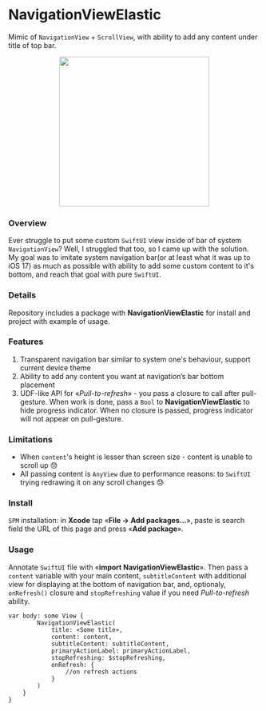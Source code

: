 # NavigationViewElastic
Mimic of `NavigationView` + `ScrollView`, with ability to add any content under title of top bar.

<p align="center">
    <img src="https://github.com/leekurg/NavigationViewElastic/assets/105886145/1a3d93de-2cef-4204-94b0-202b16337b35" width="300">
</p>

### Overview
Ever struggle to put some custom `SwiftUI` view inside of bar of system `NavigationView`?
Well, I struggled that too, so I came up with the solution. My goal was to imitate system navigation bar(or at least what it was up to iOS 17) as much as possible with ability to add some custom content to it's bottom, and reach that goal with pure `SwiftUI`.

### Details
Repository includes a package with **NavigationViewElastic** for install and project with example of usage.

### Features
1. Transparent navigation bar similar to system one's behaviour, support current device theme
2. Ability to add any content you want at navigation’s bar bottom placement
3. UDF-like API for «*Pull-to-refresh*» - you pass a closure to call after pull-gesture. When work is done, pass a `Bool` to **NavigationViewElastic** to hide progress indicator. When no closure is passed, progress indicator will not appear on pull-gesture.

### Limitations
- When `content`'s height is lesser than screen size - content is unable to scroll up 😓
- All passing content is `AnyView` due to performance reasons: to `SwiftUI` trying redrawing it on any scroll changes 😓

### Install
`SPM` installation: in **Xcode** tap «**File → Add packages…**», paste is search field the URL of this page and press «**Add package**».

### Usage
Annotate `SwiftUI` file with «**import NavigationViewElastic**». Then pass a `content` variable with your main content, `subtitleContent` with additional view for displaying at the bottom of navigation bar, and, optionaly, `onRefresh()` closure and `stopRefreshing` value if you need *Pull-to-refresh* ability.

```
var body: some View {
        NavigationViewElastic(
            title: «Some title»,
            content: content,
            subtitleContent: subtitleContent,
            primaryActionLabel: primaryActionLabel,
            stopRefreshing: $stopRefreshing,
            onRefresh: {
                //on refresh actions
            }
        )
    }
}
```
